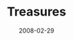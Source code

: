 ---
layout: music 
title: "Treasures"
date: 2008-02-29 
description: "Music from the Consumed journey."
sc-permalink-url: "http://soundcloud.com/crdschurch/treasures"
audio: "http://s3.amazonaws.com/crossroads-media/music/audio/Treasures.mp3"
audio-duration: "04:14"
tag: 
 - consumed
 - consumerism
 - generosity
src: "http://s3.amazonaws.com/crossroads-media/images/DefaultVideoImage.jpg"
---